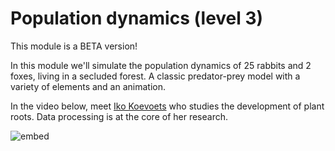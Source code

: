 # Population dynamics (level 3)

This module is a BETA version!

In this module we'll simulate the population dynamics of 25 rabbits and 2 foxes, living in a secluded forest. A classic predator-prey model with a variety of elements and an animation.

In the video below, meet [Iko Koevoets](http://www.uva.nl/over-de-uva/organisatie/medewerkers/content/k/o/i.t.koevoets/i.t.koevoets.html) who studies the development of plant roots. Data processing is at the core of her research.

![embed](https://player.vimeo.com/video/235029717)
